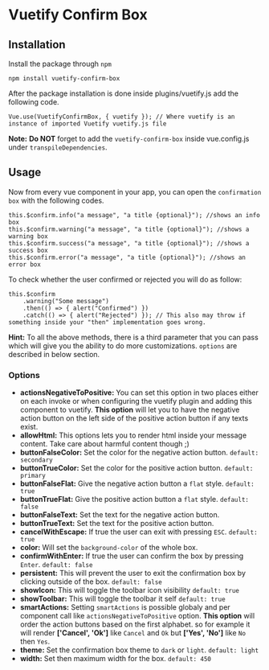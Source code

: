 # Vuetify Confirm Box
## Installation
Install the package through `npm`
```
npm install vuetify-confirm-box
```
After the package installation is done inside plugins/vuetify.js add the following code. <br>

```
Vue.use(VuetifyConfirmBox, { vuetify }); // Where vuetify is an instance of imported Vuetify vuetify.js file
```
**Note:** **Do NOT** forget to add the `vuetify-confirm-box` inside vue.config.js under `transpileDependencies`.
## Usage
Now from every vue component in your app, you can open the `confirmation box` with the following codes.
```
this.$confirm.info("a message", "a title {optional}"); //shows an info box
this.$confirm.warning("a message", "a title {optional}"); //shows a warning box
this.$confirm.success("a message", "a title {optional}"); //shows a success box
this.$confirm.error("a message", "a title {optional}"); //shows an error box
```
To check whether the user confirmed or rejected you will do as follow:
```
this.$confirm
    .warning("Some message")
    .then(() => { alert("Confirmed") })
    .catch(() => { alert("Rejected") }); // This also may throw if something inside your "then" implementation goes wrong.
```
**Hint:** To all the above methods, there is a third parameter that you can pass which will give you the ability to do more customizations. `options` are described in below section.
### Options
* **actionsNegativeToPositive:** You can set this option in two places either on each invoke or when configuring the vuetify plugin and adding this component to vuetify. **This option**  will let you to have the negative action button on the left side of the positive action button if any texts exist.
* **allowHtml:** This options lets you to render html inside your message content. Take care about harmful content though ;)
* **buttonFalseColor:** Set the color for the negative action button. `default: secondary`
* **buttonTrueColor:** Set the color for the positive action button. `default: primary`
* **buttonFalseFlat:** Give the negative action button a `flat` style. `default: true`
* **buttonTrueFlat:** Give the positive action button a `flat` style. `default: false`
* **buttonFalseText:** Set the text for the negative action button.
* **buttonTrueText:** Set the text for the positive action button.
* **cancelWithEscape:** If true the user can exit with pressing `ESC`. `default: true`
* **color:** Will set the `background-color` of the whole box.
* **confirmWithEnter:** If true the user can confirm the box by pressing `Enter`. `default: false`
* **persistent:** This will prevent the user to exit the confirmation box by clicking outside of the box. `default: false`
* **showIcon:** This will toggle the toolbar icon visibility `default: true`
* **showToolbar:** This will toggle the toolbar it self `default: true`
* **smartActions:** Setting `smartActions` is possible globaly and per component call like `actionsNegativeToPositive` option. **This option** will order the action buttons based on the first alphabet. so for example it will render **['Cancel', 'Ok']** like `Cancel` and `Ok` but **['Yes', 'No']** like `No` then `Yes`.
* **theme:** Set the confirmation box theme to `dark` or `light`. `default: light`
* **width:** Set then maximum width for the box. `default: 450`